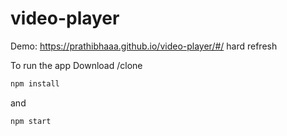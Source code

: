 # video-player

Demo: https://prathibhaaa.github.io/video-player/#/
hard refresh
 
 To run the app
 Download /clone 
 
 ```bash
 npm install
 ```
 and 
 ```bash
 npm start
 ```

